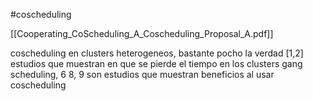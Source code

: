 #coscheduling 

[[Cooperating_CoScheduling_A_Coscheduling_Proposal_A.pdf]]

coscheduling en clusters heterogeneos, bastante pocho la verdad
[1,2] estudios que muestran en que se pierde el tiempo en los clusters
gang scheduling, 6
8, 9 son estudios que muestran beneficios al usar coscheduling